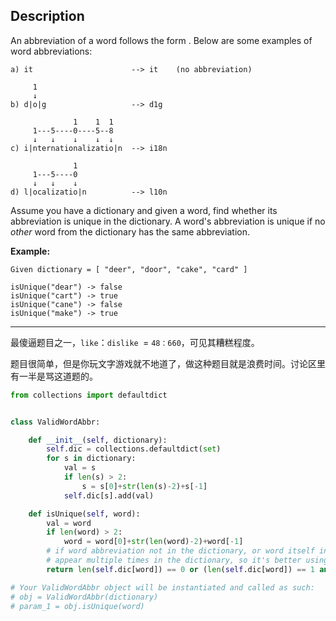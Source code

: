 ## Description

An abbreviation of a word follows the form <first letter><number><last letter>. Below are some examples of word abbreviations:

```
a) it                      --> it    (no abbreviation)

     1
     ↓
b) d|o|g                   --> d1g

              1    1  1
     1---5----0----5--8
     ↓   ↓    ↓    ↓  ↓
c) i|nternationalizatio|n  --> i18n

              1
     1---5----0
     ↓   ↓    ↓
d) l|ocalizatio|n          --> l10n
```

Assume you have a dictionary and given a word, find whether its abbreviation is unique in the dictionary. A word's abbreviation is unique if no *other* word from the dictionary has the same abbreviation.

**Example:**

```
Given dictionary = [ "deer", "door", "cake", "card" ]

isUnique("dear") -> false
isUnique("cart") -> true
isUnique("cane") -> false
isUnique("make") -> true
```

------



最傻逼题目之一，`like`：`dislike `= `48：660`，可见其糟糕程度。

题目很简单，但是你玩文字游戏就不地道了，做这种题目就是浪费时间。讨论区里有一半是骂这道题的。



```python 
from collections import defaultdict


class ValidWordAbbr:

    def __init__(self, dictionary):
        self.dic = collections.defaultdict(set)
        for s in dictionary:
            val = s
            if len(s) > 2:
                s = s[0]+str(len(s)-2)+s[-1]
            self.dic[s].add(val)

    def isUnique(self, word):
        val = word
        if len(word) > 2:
            word = word[0]+str(len(word)-2)+word[-1]
        # if word abbreviation not in the dictionary, or word itself in the dictionary (word itself may
        # appear multiple times in the dictionary, so it's better using set instead of list)
        return len(self.dic[word]) == 0 or (len(self.dic[word]) == 1 and val == list(self.dic[word])[0])

# Your ValidWordAbbr object will be instantiated and called as such:
# obj = ValidWordAbbr(dictionary)
# param_1 = obj.isUnique(word)

```

